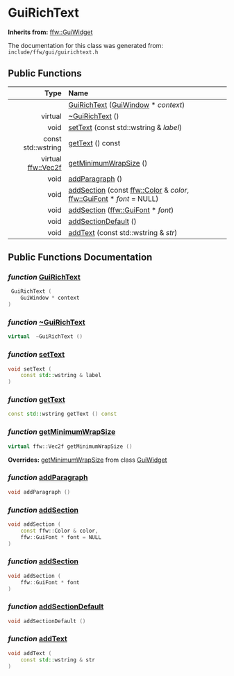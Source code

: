 GuiRichText
===================================


**Inherits from:** [ffw::GuiWidget](ffw_GuiWidget.html)

The documentation for this class was generated from: `include/ffw/gui/guirichtext.h`



## Public Functions

| Type | Name |
| -------: | :------- |
|   | [GuiRichText](#3e622a9c) ([GuiWindow](ffw_GuiWindow.html) * _context_)  |
|  virtual  | [~GuiRichText](#ae943a17) ()  |
|  void | [setText](#13799227) (const std::wstring & _label_)  |
|  const std::wstring | [getText](#8d86e4c7) () const  |
|  virtual [ffw::Vec2f](ffw.html#fcfaa6c5) | [getMinimumWrapSize](#7d355fe5) ()  |
|  void | [addParagraph](#985715d0) ()  |
|  void | [addSection](#7945c21e) (const [ffw::Color](ffw_Color.html) & _color_, [ffw::GuiFont](ffw_GuiFont.html) * _font_ = NULL)  |
|  void | [addSection](#0f78533b) ([ffw::GuiFont](ffw_GuiFont.html) * _font_)  |
|  void | [addSectionDefault](#b216151a) ()  |
|  void | [addText](#49ca9b5e) (const std::wstring & _str_)  |


## Public Functions Documentation

### _function_ <a id="3e622a9c" href="#3e622a9c">GuiRichText</a>

```cpp
 GuiRichText (
    GuiWindow * context
) 
```



### _function_ <a id="ae943a17" href="#ae943a17">~GuiRichText</a>

```cpp
virtual  ~GuiRichText () 
```



### _function_ <a id="13799227" href="#13799227">setText</a>

```cpp
void setText (
    const std::wstring & label
) 
```



### _function_ <a id="8d86e4c7" href="#8d86e4c7">getText</a>

```cpp
const std::wstring getText () const 
```



### _function_ <a id="7d355fe5" href="#7d355fe5">getMinimumWrapSize</a>

```cpp
virtual ffw::Vec2f getMinimumWrapSize () 
```



**Overrides:** [getMinimumWrapSize](/doxygen/ffw_GuiWidget.md#c12efa3f) from class [GuiWidget](/doxygen/ffw_GuiWidget.md)

### _function_ <a id="985715d0" href="#985715d0">addParagraph</a>

```cpp
void addParagraph () 
```



### _function_ <a id="7945c21e" href="#7945c21e">addSection</a>

```cpp
void addSection (
    const ffw::Color & color,
    ffw::GuiFont * font = NULL
) 
```



### _function_ <a id="0f78533b" href="#0f78533b">addSection</a>

```cpp
void addSection (
    ffw::GuiFont * font
) 
```



### _function_ <a id="b216151a" href="#b216151a">addSectionDefault</a>

```cpp
void addSectionDefault () 
```



### _function_ <a id="49ca9b5e" href="#49ca9b5e">addText</a>

```cpp
void addText (
    const std::wstring & str
) 
```





